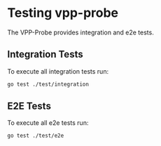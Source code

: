# Testing vpp-probe

The VPP-Probe provides integration and e2e tests.

## Integration Tests

To execute all integration tests run:  

```sh
go test ./test/integration
```

## E2E Tests

To execute all e2e tests run:

```sh
go test ./test/e2e
```

